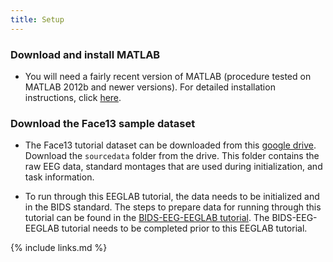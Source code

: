 ```yaml
---
title: Setup
---
```


### Download and install MATLAB

- You will need a fairly recent version of MATLAB (procedure tested on MATLAB 2012b and newer versions). For detailed installation instructions, click [here](https://www.mathworks.com/help/compiler/install-the-matlab-runtime.html).

### Download the Face13 sample dataset

- The Face13 tutorial dataset can be downloaded from this [google drive](https://drive.google.com/drive/folders/1xq85woDpAYXhCtzdgjkXpjjjggiWSKtc). Download the `sourcedata` folder from the drive. This folder contains the raw EEG data, standard montages that are used during initialization, and task information.

- To run through this EEGLAB tutorial, the data needs to be initialized and in the BIDS standard. The steps to prepare data for running through this tutorial can be found in the [BIDS-EEG-EEGLAB tutorial](https://carpentries-incubator.github.io/SDC-EEGLAB/). The BIDS-EEG-EEGLAB tutorial needs to be completed prior to this EEGLAB tutorial.


{% include links.md %}
